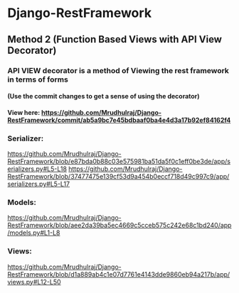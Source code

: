 # Django-RestFramework

## Method 2 (Function Based Views with API View Decorator)
### API VIEW decorator is a method of Viewing the rest framework in terms of forms
#### (Use the commit changes to get a sense of using the decorator) 
#### View here: https://github.com/Mrudhulraj/Django-RestFramework/commit/ab5a9bc7e45bdbaaf0ba4e4d3a17b92ef84162f4
### Serializer:
https://github.com/Mrudhulraj/Django-RestFramework/blob/e87bda0b88c03e575981ba51da5f0c1eff0be3de/app/serializers.py#L5-L18
https://github.com/Mrudhulraj/Django-RestFramework/blob/37477475e139cf53d9a454b0eccf718d49c997c9/app/serializers.py#L5-L17
### Models:
https://github.com/Mrudhulraj/Django-RestFramework/blob/aee2da39ba5ec4669c5cceb575c242e68c1bd240/app/models.py#L1-L8
### Views:
https://github.com/Mrudhulraj/Django-RestFramework/blob/d1a889ab4c1e07d7761e4143dde9860eb94a217b/app/views.py#L12-L50
